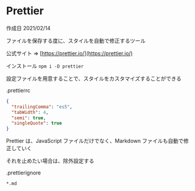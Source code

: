 # Prettier

作成日 2021/02/14

ファイルを保存する度に、スタイルを自動で修正するツール

公式サイト => [https://prettier.io/](https://prettier.io/)

インストール `npm i -D prettier`

設定ファイルを用意することで、スタイルをカスタマイズすることができる

.prettierrc

```json
{
  "trailingComma": "es5",
  "tabWidth": 4,
  "semi": true,
  "singleQuote": true
}
```

Prettier は、JavaScript ファイルだけでなく、Markdown ファイルも自動で修正していく

それを止めたい場合は、除外設定する

.prettierignore

```text
*.md
```
